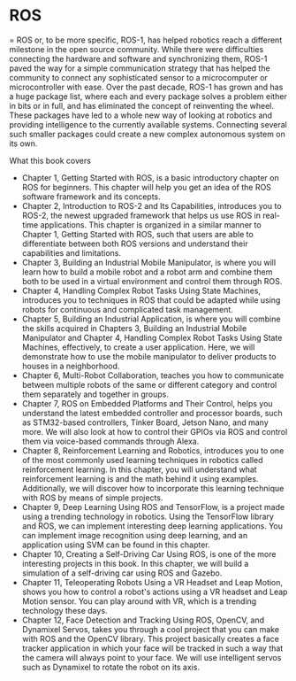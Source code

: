 # ROS
= ROS or, to be more specific, ROS-1, has helped robotics reach a different milestone in the
open source community. While there were difficulties connecting the hardware and
software and synchronizing them, ROS-1 paved the way for a simple communication
strategy that has helped the community to connect any sophisticated sensor to a
microcomputer or microcontroller with ease. Over the past decade, ROS-1 has grown and
has a huge package list, where each and every package solves a problem either in bits or in
full, and has eliminated the concept of reinventing the wheel. These packages have led to a
whole new way of looking at robotics and providing intelligence to the currently available
systems. Connecting several such smaller packages could create a new complex
autonomous system on its own.

What this book covers
- Chapter 1, Getting Started with ROS, is a basic introductory chapter on ROS for beginners.
This chapter will help you get an idea of the ROS software framework and its concepts.
- Chapter 2, Introduction to ROS-2 and Its Capabilities, introduces you to ROS-2, the newest
upgraded framework that helps us use ROS in real-time applications. This chapter is
organized in a similar manner to Chapter 1, Getting Started with ROS, such that users are
able to differentiate between both ROS versions and understand their capabilities and
limitations.
- Chapter 3, Building an Industrial Mobile Manipulator, is where you will learn how to build a
mobile robot and a robot arm and combine them both to be used in a virtual environment
and control them through ROS.
- Chapter 4, Handling Complex Robot Tasks Using State Machines, introduces you to techniques
in ROS that could be adapted while using robots for continuous and complicated task
management.
- Chapter 5, Building an Industrial Application, is where you will combine the skills acquired
in Chapters 3, Building an Industrial Mobile Manipulator and Chapter 4, Handling Complex
Robot Tasks Using State Machines, effectively, to create a user application. Here, we will
demonstrate how to use the mobile manipulator to deliver products to houses in a
neighborhood.
- Chapter 6, Multi-Robot Collaboration, teaches you how to communicate between multiple
robots of the same or different category and control them separately and together in
groups.
- Chapter 7, ROS on Embedded Platforms and Their Control, helps you understand the latest
embedded controller and processor boards, such as STM32-based controllers, Tinker Board,
Jetson Nano, and many more. We will also look at how to control their GPIOs via ROS and
control them via voice-based commands through Alexa.
- Chapter 8, Reinforcement Learning and Robotics, introduces you to one of the most
commonly used learning techniques in robotics called reinforcement learning. In this
chapter, you will understand what reinforcement learning is and the math behind it using
examples. Additionally, we will discover how to incorporate this learning technique with
ROS by means of simple projects.
- Chapter 9, Deep Learning Using ROS and TensorFlow, is a project made using a
trending technology in robotics. Using the TensorFlow library and ROS, we can implement
interesting deep learning applications. You can implement image recognition using deep
learning, and an application using SVM can be found in this chapter.
- Chapter 10, Creating a Self-Driving Car Using ROS, is one of the more interesting projects in
this book. In this chapter, we will build a simulation of a self-driving car using ROS
and Gazebo.
- Chapter 11, Teleoperating Robots Using a VR Headset and Leap Motion, shows you how to
control a robot's actions using a VR headset and Leap Motion sensor. You can play around
with VR, which is a trending technology these days.
- Chapter 12, Face Detection and Tracking Using ROS, OpenCV, and Dynamixel Servos, takes
you through a cool project that you can make with ROS and the OpenCV library. This
project basically creates a face tracker application in which your face will be tracked in such
a way that the camera will always point to your face. We will use intelligent servos such as
Dynamixel to rotate the robot on its axis.

